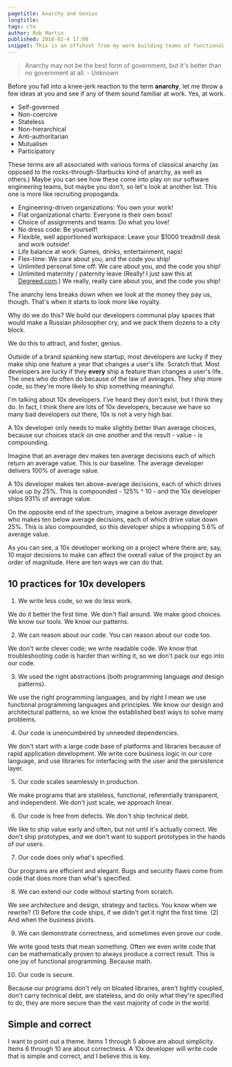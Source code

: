 ```yaml
---
pagetitle: Anarchy and Genius
longtitle: 
tags: cto
author: Rob Martin
published: 2016-02-4 17:00
snippet: This is an offshoot from my work building teams of functional programmers, and the trend toward anarchy in software engineering teams. In this short post, I discuss why 10x developers exist, how they do so much more than average, and some ideas for driving value up across the whole team.
---
```


> Anarchy may not be the best form of government, but it's better than no government at all. - Unknown

Before you fall into a knee-jerk reaction to the term **anarchy**, let me throw a few ideas at you and see if any of them sound familiar at work. Yes, at work.

* Self-governed
* Non-coercive
* Stateless
* Non-hierarchical
* Anti-authoritarian
* Mutualism
* Participatory

These terms are all associated with various forms of classical anarchy (as opposed to the rocks-through-Starbucks kind of anarchy, as well as others.) Maybe you can see how these come into play on our software engineering teams, but maybe you don't, so let's look at another list. This one is more like recruiting propoganda.

* Engineering-driven organizations: You own your work!
* Flat organizational charts: Everyone is their own boss!
* Choice of assignments and teams: Do what you love!
* No dress code: Be yourself!
* Flexible, well apportioned workspace: Leave your $1000 treadmill desk and work outside!
* Life balance at work: Games, drinks, entertainment, naps!
* Flex-time: We care about you, and the code you ship!
* Unlimited personal time off: We care about you, and the code you ship!
* Unlimited maternity / paternity leave (Really! I just saw this at [Degreed.com](https://degreed.com).) We really, really care about you, and the code you ship!

The anarchy lens breaks down when we look at the money they pay us, though. That's when it starts to look more like royalty.

Why do we do this? We build our developers communal play spaces that would make a Russian philosopher cry, and we pack them dozens to a city block.

We do this to attract, and foster, genius.

Outside of a brand spanking new startup, most developers are lucky if they make ship one feature a year that changes a user's life. Scratch that. Most developers are lucky if they **every** ship a feature than changes a user's life. The ones who do often do because of the law of averages. They ship more code, so they're more likely to ship something meaningful.

I'm talking about 10x developers. I've heard they don't exist, but I think they do. In fact, I think there are lots of 10x developers, because we have so many bad developers out there, 10x is not a very high bar.

A 10x developer only needs to make slightly better than average choices, because our choices stack on one another and the result - value - is compounding.

Imagine that an average dev makes ten average decisions each of which return an average value. This is our baseline. The average developer delivers 100% of average value.

A 10x developer makes ten above-average decisions, each of which drives value up by 25%. This is compounded - 125% ^ 10 - and the 10x developer ships 931% of average value.

On the opposite end of the spectrum, imagine a below average developer who makes ten below average decisions, each of which drive value down 25%. This is also compounded, so this developer ships a whopping 5.6% of average value.

As you can see, a 10x developer working on a project where there are, say, 10 major decisions to make can affect the overall value of the project by an order of magnitude. Here are ten ways we can do that.

## 10 practices for 10x developers

1. We write less code, so we do less work.

We do it better the first time. We don't flail around. We make good choices. We know our tools. We know our patterns.

2. We can reason about our code. You can reason about our code too.

We don't write clever code; we write readable code. We know that troubleshooting code is harder than writing it, so we don't pack our ego into our code.

3. We used the right abstractions (both programming language *and* design patterns).

We use the right programming languages, and by right I mean we use functional programming languages and principles. We know our design and architectural patterns, so we know the established best ways to solve many problems.

4. Our code is unencumbered by unneeded dependencies.

We don't start with a large code base of platforms and libraries because of rapid application development. We write core business logic in our core language, and use libraries for interfacing with the user and the persistence layer.

5. Our code scales seamlessly in production.

We make programs that are stateless, functional, referentially transparent, and independent. We don't just scale, we approach linear.

6. Our code is free from defects. We don't ship technical debt.

We like to ship value early and often, but not until it's actually correct. We don't ship prototypes, and we don't want to support prototypes in the hands of our users.

7. Our code does only what's specified.

Our programs are efficient and elegant. Bugs and security flaws come from code that does more than what's specified.

8. We can extend our code without starting from scratch.

We see architecture and design, strategy and tactics. You know when we rewrite? (1) Before the code ships, if we didn't get it right the first time. (2) And when the business pivots.

9. We can demonstrate correctness, and sometimes even prove our code.

We write good tests that mean something. Often we even write code that can be mathematically proven to always produce a correct result. This is one joy of functional programming. Because math.

10. Our code is secure.

Because our programs don't rely on bloated libraries, aren't tightly coupled, don't carry technical debt, are stateless, and do only what they're specified to do, they are more secure than the vast majority of code in the world.

## Simple and correct

I want to point out a theme. Items 1 through 5 above are about simplicity. Items 6 through 10 are about correctness. A 10x developer will write code that is simple and correct, and I believe this is key.

